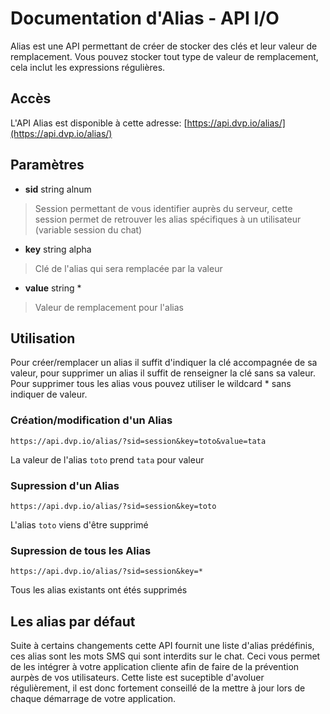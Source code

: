 # Documentation d'Alias - API I/O

Alias est une API permettant de créer de stocker des clés et leur valeur de remplacement. Vous pouvez stocker tout type de valeur de remplacement, cela inclut les expressions régulières.

## Accès
L'API Alias est disponible à cette adresse: [https://api.dvp.io/alias/](https://api.dvp.io/alias/)

## Paramètres
* **sid** string alnum
> Session permettant de vous identifier auprès du serveur, cette session permet de retrouver les alias spécifiques à un utilisateur (variable session du chat)

* **key** string alpha
> Clé de l'alias qui sera remplacée par la valeur

* **value** string *
> Valeur de remplacement pour l'alias

## Utilisation

Pour créer/remplacer un alias il suffit d'indiquer la clé accompagnée de sa valeur, pour supprimer un alias il suffit de renseigner la clé sans sa valeur. Pour supprimer tous les alias vous pouvez utiliser le wildcard * 
sans indiquer de valeur.

### Création/modification d'un Alias
```
https://api.dvp.io/alias/?sid=session&key=toto&value=tata
```
La valeur de l'alias `toto` prend `tata` pour valeur

### Supression d'un Alias
```
https://api.dvp.io/alias/?sid=session&key=toto
```
L'alias `toto` viens d'être supprimé


### Supression de tous les Alias
```
https://api.dvp.io/alias/?sid=session&key=*
```
Tous les alias existants ont étés supprimés

## Les alias par défaut
Suite à certains changements cette API fournit une liste d'alias prédéfinis, ces alias sont les mots SMS qui sont interdits sur le chat. Ceci vous permet de les intégrer à votre application cliente afin de faire de 
la prévention aurpès de vos utilisateurs. Cette liste est suceptible d'avoluer régulièrement, il est donc fortement conseillé de la mettre à jour lors de chaque démarrage de votre application.